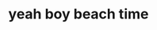 ---
title: yeah boy beach time
category: blog
lat: 10.57881
lng: 103.3102
image: https://s3-us-west-2.amazonaws.com/travels2013/2014-01-23 23:13:18 PST.jpg
observation: 20140123231318PST
---